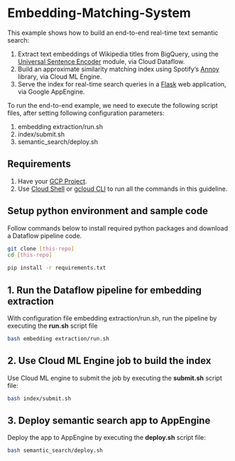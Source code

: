 # Embedding-Matching-System

This example shows how to build an end-to-end real-time text semantic search:
1. Extract text embeddings of Wikipedia titles from BigQuery, 
using the [Universal Sentence Encoder](https://tfhub.dev/google/universal-sentence-encoder/2) module,
via Cloud Dataflow. 
2. Build an approximate similarity matching index using Spotify’s [Annoy](https://github.com/spotify/annoy)
library, via Cloud ML Engine.
3. Serve the index for real-time search queries in a [Flask](http://flask.pocoo.org/)
web application, via Google AppEngine.

To run the end-to-end example, we need to execute the following script files,
after setting following configuration parameters:
1. embedding extraction/run.sh
2. index/submit.sh
3. semantic_search/deploy.sh

## Requirements
1. Have your [GCP Project](https://cloud.google.com/resource-manager/docs/creating-managing-projects).
2. Use [Cloud Shell](https://cloud.google.com/shell/docs/quickstart) 
or [gcloud CLI](https://cloud.google.com/sdk/) to run all the commands in this
guideline.



## Setup python environment and sample code

Follow commands below to install required python packages and download a
Dataflow pipeline code.

```bash
git clone [this-repo]
cd [this-repo]

pip install -r requirements.txt
```

## 1. Run the Dataflow pipeline for embedding extraction

With configuration file embedding extraction/run.sh, run the pipeline by executing the **run.sh** script file

```bash
bash embedding extraction/run.sh
```

## 2. Use Cloud ML Engine job to build the index

Use Cloud ML engine to submit the job by executing the **submit.sh** script file:

```bash
bash index/submit.sh
```

## 3. Deploy semantic search app to AppEngine 

Deploy the app to AppEngine by executing the **deploy.sh**
script file:

```bash
bash semantic_search/deploy.sh
```
